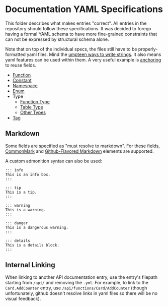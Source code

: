 # Documentation YAML Specifications

This folder describes what makes entries "correct".
All entries in the repository should follow these specifications.
It was decided to forego having a formal YAML schema to have more fine-grained constraints
that can not be expressed by structural schema alone.

Note that on top of the individual specs, the files still have to be properly-formatted yaml files. Mind the
[umpteen ways to write strings](http://stackoverflow.com/questions/3790454/in-yaml-how-do-i-break-a-string-over-multiple-lines/21699210#21699210).
It also means yaml features can be used within them. A very useful example is
[anchoring](https://stackoverflow.com/questions/48940619/yaml-how-to-reuse-single-string-content) to reuse fields.

- [Function](/specs/Function.md)
- [Constant](/specs/Constant.md)
- [Namespace](/specs/Namespace.md)
- [Enum](/specs/Enum.md)
- Type
  - [Function Type](/specs/Type.Function.md)
  - [Table Type](/specs/Type.Table.md)
  - [Other Types](/specs/Type.Other.md)
- [Tag](/specs/Tag.md)

## Markdown

Some fields are specified as "must resolve to markdown".
For these fields, [CommonMark](https://commonmark.org/help/) and
[Github-Flavored Markdown](https://github.github.com/gfm/) elements are supported.

A custom admonition syntax can also be used:

```
::: info
This is an info box.
:::

::: tip
This is a tip.
:::

::: warning
This is a warning.
:::

::: danger
This is a dangerous warning.
:::

::: details
This is a details block.
:::
```

## Internal Linking

When linking to another API documentation entry, use the entry's filepath starting from `/api/` and removing the `.yml`.
For example, to link to the `Card.AddCounter` entry, use `/api/functions/Card/AddCounter`
(though unfortunately, github doesn't resolve links in yaml files so there will be no visual feedback).
